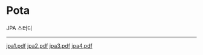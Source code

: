 # Pota
JPA 스터디

---
[jpa1.pdf](https://github.com/user-attachments/files/15524682/jpa1.pdf)
[jpa2.pdf](https://github.com/user-attachments/files/15524683/jpa2.pdf)
[jpa3.pdf](https://github.com/user-attachments/files/15524679/jpa3.pdf)
[jpa4.pdf](https://github.com/user-attachments/files/15524681/jpa4.pdf)

